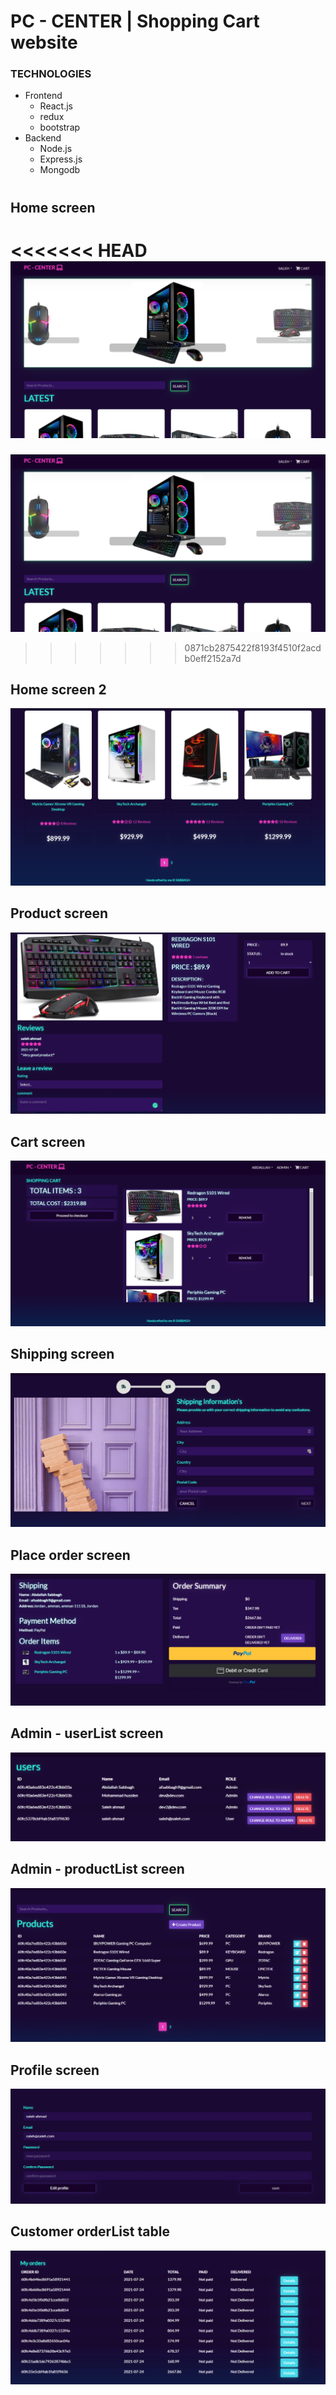 # PC - CENTER | Shopping Cart website
### TECHNOLOGIES 
* Frontend 
    * React.js
    * redux 
    * bootstrap
* Backend
  * Node.js
  * Express.js
  * Mongodb
# 
## Home screen
<<<<<<< HEAD
![Alt text](/screenshots/Screenshot_1.png?raw=true "HOME SCREEN")
=======
![Alt text](./ScreenShots/Screenshot_1.png?raw=true "HOME SCREEN")
>>>>>>> 0871cb2875422f8193f4510f2acdb0eff2152a7d

## Home screen 2
![Alt text](screenshots/Screenshot_2.png?raw=true "HOME SCREEN")

## Product screen
![Alt text](screenshots/Screenshot_3.png?raw=true "HOME SCREEN")


## Cart screen
![Alt text](screenshots/Screenshot_4.png?raw=true "HOME SCREEN")

## Shipping screen
![Alt text](screenshots/Screenshot_5.png?raw=true "HOME SCREEN")

## Place order screen
![Alt text](screenshots/Screenshot_8.png?raw=true "HOME SCREEN") 

## Admin - userList screen
![Alt text](screenshots/Screenshot_9.png?raw=true "HOME SCREEN") 

## Admin - productList screen
![Alt text](screenshots/Screenshot_10.png?raw=true "HOME SCREEN") 

## Profile screen
![Alt text](screenshots/Screenshot_12.png?raw=true "HOME SCREEN") 


## Customer orderList table
![Alt text](screenshots/Screenshot_13.png?raw=true "HOME SCREEN") 

# 
